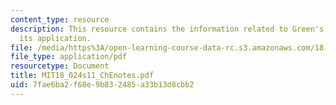 ```yaml
---
content_type: resource
description: This resource contains the information related to Green's theorem and
  its application.
file: /media/https%3A/open-learning-course-data-rc.s3.amazonaws.com/18-024-multivariable-calculus-with-theory-spring-2011/7fae6ba2f68e9b832485a33b13d8cbb2_MIT18_024s11_ChEnotes.pdf
file_type: application/pdf
resourcetype: Document
title: MIT18_024s11_ChEnotes.pdf
uid: 7fae6ba2-f68e-9b83-2485-a33b13d8cbb2
---
```

